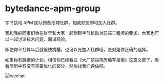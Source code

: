 # bytedance-apm-group
字节跳动 APM 团队预备招聘社群，加我好友即可加入社群。

我和我的同事们会在群里和大家一起聊聊字节跳动对前端工程师的要求，大家也可以一起讨论技术问题、面试经验。

即使你不打算年后就很快跳槽，也可以先加入社群哦，绝对是你正确的选择。

如果你有跳槽的计划，相信你已经看过《大厂前端简历编写指南》这篇文章了，看看简历中有没有需要优化的部分，然后找我们评估吧。

![wechat](https://ssh-1300257814.cos.ap-shanghai.myqcloud.com/qr.jpg)
